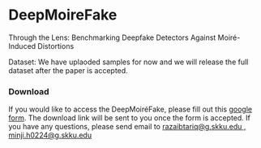 # DeepMoireFake
Through the Lens: Benchmarking Deepfake Detectors Against Moiré-Induced Distortions

Dataset: We have uplaoded samples for now and we will release the full dataset after the paper is accepted.

### Download

If you would like to access the DeepMoiréFake, please fill out this [google form](https://forms.gle/QVrEyB5FtyT9Qgke7). The download link will be sent to you once the form is accepted. If you have any questions, please send email to [razaibtariq@g.skku.edu , minji.h0224@g.skku.edu]()
